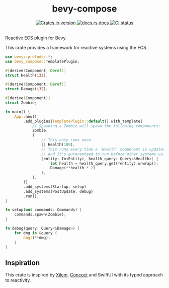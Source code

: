 <div align="center">
  <h1>bevy-compose</h1>

 <a href="https://crates.io/crates/bevy-compose">
    <img src="https://img.shields.io/crates/v/bevy-compose?style=flat-square"
    alt="Crates.io version" />
  </a>
  <a href="https://docs.rs/bevy-compose">
    <img src="https://img.shields.io/badge/docs-latest-blue.svg?style=flat-square"
      alt="docs.rs docs" />
  </a>
   <a href="https://github.com/matthunz/bevy-compose/actions">
    <img src="https://github.com/matthunz/bevy-compose/actions/workflows/rust.yml/badge.svg"
      alt="CI status" />
  </a>
</div>

<br />


Reactive ECS plugin for Bevy.

This crate provides a framework for reactive systems using the ECS.

```rust
use bevy::prelude::*;
use bevy_compose::TemplatePlugin;

#[derive(Component, Deref)]
struct Health(i32);

#[derive(Component, Deref)]
struct Damage(i32);

#[derive(Component)]
struct Zombie;

fn main() {
    App::new()
        .add_plugins(TemplatePlugin::default().with_template(
            // Spawning a Zombie will spawn the following components:
            Zombie,
            (
                // This only runs once.
                || Health(100),
                // This runs every time a `Health` component is updated,
                // and it's guraranteed to run before other systems using the `Damage` component.
                |entity: In<Entity>, health_query: Query<&Health>| {
                    let health = health_query.get(*entity).unwrap();
                    Damage(**health * 2)
                },
            ),
        ))
        .add_systems(Startup, setup)
        .add_systems(PostUpdate, debug)
        .run();
}

fn setup(mut commands: Commands) {
    commands.spawn(Zombie);
}

fn debug(query: Query<&Damage>) {
    for dmg in &query {
        dbg!(**dmg);
    }
}
```

## Inspiration
This crate is inspired by [Xilem](https://github.com/linebender/xilem), [Concoct](https://github.com/concoct-rs/concoct) and SwiftUI with its typed approach to reactivity.
